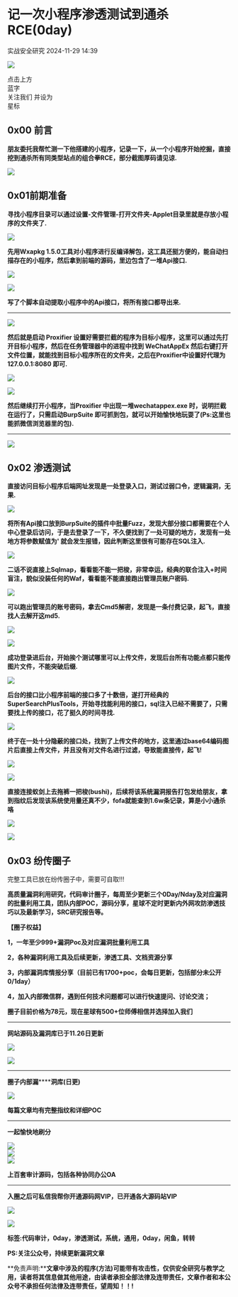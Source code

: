 #  记一次小程序渗透测试到通杀RCE(0day)   
 实战安全研究   2024-11-29 14:39  
  
![](https://mmbiz.qpic.cn/sz_mmbiz_jpg/lSQtsngIibibSOeF8DNKNAC3a6kgvhmWqvoQdibCCk028HCpd5q1pEeFjIhicyia0IcY7f2G9fpqaUm6ATDQuZZ05yw/640?wx_fmt=other&from=appmsg&wxfrom=5&wx_lazy=1&wx_co=1&tp=webp "")  
  
点击上方  
蓝字  
关注我们 并设为  
星标  
## 0x00 前言  
  
**朋友委托我帮忙测一下他搭建的小程序，记录一下，从一个小程序开始挖掘，直接挖到通杀所有同类型站点的组合拳RCE，部分截图厚码请见谅.**  
  
![](https://mmbiz.qpic.cn/sz_mmbiz_jpg/uicic8KPZnD5ddnP3GPD4EFbjricqxLYKEM3rKX8IGzSvUmF7EgkSJhmO4ISRe1BsxhmUjRp2bQtpLAahibDpHwPWQ/640?wx_fmt=webp&from=appmsg "")  
## 0x01前期准备  
  
**寻找小程序目录可以通过设置-文件管理-打开文件夹-Applet目录里就是存放小程序的文件夹了.**  
  
![](https://mmbiz.qpic.cn/sz_mmbiz_jpg/uicic8KPZnD5ddnP3GPD4EFbjricqxLYKEMDBY8J8Vp1abNIToEicicmxdIG6TqVQVapQVYiaWACx4x5aBkY7atMVpBQ/640?wx_fmt=webp&from=appmsg "")  
  
**先用Wxapkg 1.5.0工具对小程序进行反编译解包，这工具还挺方便的，能自动扫描存在的小程序，然后拿到前端的源码，里边包含了一堆Api接口.**  
  
![](https://mmbiz.qpic.cn/sz_mmbiz_jpg/uicic8KPZnD5ddnP3GPD4EFbjricqxLYKEMvEp3dhvWX3z2I3Q1rmjU6osWtZiaZiax8fujMdEoWwyicAUcEVHSsrB7g/640?wx_fmt=webp&from=appmsg "")  
  
![](https://mmbiz.qpic.cn/sz_mmbiz_jpg/uicic8KPZnD5ddnP3GPD4EFbjricqxLYKEMD3dWoMJ9MSt0GdxsLX8LaotbQrXG4PYSwp3dMUd1a52swd8SR5SMgw/640?wx_fmt=webp&from=appmsg "")  
  
**写了个脚本自动提取小程序中的Api接口，将所有接口都导出来.**  
  
****  
![](https://mmbiz.qpic.cn/sz_mmbiz_jpg/uicic8KPZnD5ddnP3GPD4EFbjricqxLYKEMYIKF5Q7MegXmpnVvndb6AIlgxnloibZcB3LTRKxcz1oIcxKwBRX8zqw/640?wx_fmt=webp&from=appmsg "")  
  
**然后就是启动 Proxifier 设置好需要拦截的程序为目标小程序，这里可以通过先打开目标小程序，然后在任务管理器中的进程中找到 WeChatAppEx 然后右键打开文件位置，就能找到目标小程序所在的文件夹，之后在Proxifier中设置好代理为 127.0.0.1:8080 即可.**  
  
![](https://mmbiz.qpic.cn/sz_mmbiz_jpg/uicic8KPZnD5ddnP3GPD4EFbjricqxLYKEMwHO9yBibeGdx19lBcnBuc50DVvRqGjTMb0FyILrCTECpSjRdYA8EaFg/640?wx_fmt=webp&from=appmsg "")  
  
![](https://mmbiz.qpic.cn/sz_mmbiz_jpg/uicic8KPZnD5ddnP3GPD4EFbjricqxLYKEM0UaEibxHjjdENlntpaia7MFib76dNhibC8mImDicCE6vCmnYnsCtWaVa8aA/640?wx_fmt=webp&from=appmsg "")  
  
**然后继续打开小程序，当Proxifier 中出现一堆wechatappex.exe 时，说明拦截在运行了，只需启动BurpSuite 即可抓到包，就可以开始愉快地玩耍了(Ps:这里也能抓微信浏览器里的包).**  
  
****  
![](https://mmbiz.qpic.cn/sz_mmbiz_jpg/uicic8KPZnD5ddnP3GPD4EFbjricqxLYKEMZxTibWJTAvgAu4SliaBVR1H7bgZRiaKeJiaJa5a7QpZeNbG52Yjr5rGuibw/640?wx_fmt=webp&from=appmsg "")  
## 0x02 渗透测试  
  
**直接访问目标小程序后端网址发现是一处登录入口，测试过弱口令，逻辑漏洞，无果.**  
  
![](https://mmbiz.qpic.cn/sz_mmbiz_jpg/uicic8KPZnD5ddnP3GPD4EFbjricqxLYKEM5zVl5rleicwd2KDKvAicHJkLRRlBw2vBbNMd9Jr4hGsFCaJBtWcDmuiaw/640?wx_fmt=webp&from=appmsg "")  
  
**将所有Api接口放到BurpSuite的插件中批量Fuzz，发现大部分接口都需要在个人中心登录后访问，于是去登录了一下，不久便找到了一处可疑的地方，发现有一处地方将参数赋值为' 就会发生报错，因此判断这里很有可能存在SQL注入.**  
  
![](https://mmbiz.qpic.cn/sz_mmbiz_jpg/uicic8KPZnD5ddnP3GPD4EFbjricqxLYKEMiaIVLMuFZbXTzXMBd8FsfCnibGZOEGqTJJLXRrADCDoZw4HKUhCC6Csg/640?wx_fmt=webp&from=appmsg "")  
  
**二话不说直接上Sqlmap，看看能不能一把梭，非常幸运，经典的联合注入+时间盲注，貌似没装任何的Waf，看看能不能直接跑出管理员账户密码.**  
  
![](https://mmbiz.qpic.cn/sz_mmbiz_jpg/uicic8KPZnD5ddnP3GPD4EFbjricqxLYKEMjFSBmcU5dvbfxPqvNuaiaFcMO8dKibthnhTVAIeAKZQ4Q0BibGoia76j7w/640?wx_fmt=webp&from=appmsg "")  
  
**可以跑出管理员的账号密码，拿去Cmd5解密，发现是一条付费记录，起飞，直接找人去解开这md5.**  
  
![](https://mmbiz.qpic.cn/sz_mmbiz_jpg/uicic8KPZnD5ddnP3GPD4EFbjricqxLYKEMmpdKaJsriasE3ktRqdVD6S0CG7BQ6pficQowxE8uVibOBficfTca0vjpVw/640?wx_fmt=webp&from=appmsg "")  
  
![](https://mmbiz.qpic.cn/sz_mmbiz_jpg/uicic8KPZnD5ddnP3GPD4EFbjricqxLYKEMFV7Y1noM6gBj2bnGQibfYQdBeiaK4fOe9jZiaKnTZR8L8tJY3eWZCia7cg/640?wx_fmt=webp&from=appmsg "")  
  
**成功登录进后台，开始挨个测试哪里可以上传文件，发现后台所有功能点都只能传图片文件，不能突破后缀.**  
  
![](https://mmbiz.qpic.cn/sz_mmbiz_jpg/uicic8KPZnD5ddnP3GPD4EFbjricqxLYKEM2m9ACgmTiaIGBXiczTh0iaKgLENeA4sibEhgVzhdUkPyibo4263BvNMH8OQ/640?wx_fmt=webp&from=appmsg "")  
  
**后台的接口比小程序前端的接口多了十数倍，遂打开经典的SuperSearchPlusTools，开始寻找能利用的接口，sql注入已经不需要了，只需要找上传的接口，花了挺久的时间寻找.**  
  
![](https://mmbiz.qpic.cn/sz_mmbiz_jpg/uicic8KPZnD5ddnP3GPD4EFbjricqxLYKEMNKSib8oicPcFmyJZibLOib8siazOcnz6ErBiaTyoaHSA8pca8vyl4y6BiaibOg/640?wx_fmt=webp&from=appmsg "")  
  
**终于在一处十分隐蔽的接口处，找到了上传文件的地方，这里通过base64编码图片后直接上传文件，并且没有对文件名进行过滤，导致能直接传，起飞!**  
  
![](https://mmbiz.qpic.cn/sz_mmbiz_jpg/uicic8KPZnD5ddnP3GPD4EFbjricqxLYKEMibF0a328e9kFumEg5OZeP4xfFvibXQM2HBAQ113bCicUxXs6MmXkUMUzA/640?wx_fmt=webp&from=appmsg "")  
  
![](https://mmbiz.qpic.cn/sz_mmbiz_jpg/uicic8KPZnD5ddnP3GPD4EFbjricqxLYKEMv6LVmTv5CWhIbWFAPO9F1eiace932pPxeh3TYwweESknMnnN48ZedQg/640?wx_fmt=webp&from=appmsg "")  
  
**直接连接蚁剑上去拖裤一把梭(bushi)，后续将该系统漏洞报告打包发给朋友，拿到指纹后发现该系统使用量还真不少，fofa就能查到1.6w条记录，算是小小通杀咯**  
  
![](https://mmbiz.qpic.cn/sz_mmbiz_jpg/uicic8KPZnD5ddnP3GPD4EFbjricqxLYKEMicYK1WO89Jp5cj9LiazwoxKh7MynOiaSW8S90zIfrXQZ9iblocTtLCGcibg/640?wx_fmt=webp&from=appmsg "")  
  
![](https://mmbiz.qpic.cn/sz_mmbiz_jpg/uicic8KPZnD5ddnP3GPD4EFbjricqxLYKEMgfibfB3Syn2iaM8jAjk20cC4RH4Z1jtNhZJq3fSLCyZawpOQ8siaO50ZA/640?wx_fmt=webp&from=appmsg "")  
## 0x03 纷传圈子  
  
完整工具已放在纷传圈子中，需要可自取!!!  
  
**高质量漏洞利用研究，代码审计圈子，每周至少更新三个0Day/Nday及对应漏洞的批量利用工具，团队内部POC，源码分享，星球不定时更新内外网攻防渗透技巧以及最新学习，SRC研究报告等。**  
  
**【圈子权益】**  
  
**1，一年至少999+漏洞Poc及对应漏洞批量利用工具**  
  
**2，各种漏洞利用工具及后续更新，渗透工具、文档资源分享**  
  
**3，内部漏洞库情报分享（目前已有1700+poc，会每日更新，包括部分未公开0/1day）**  
  
**4，加入内部微信群，遇到任何技术问题都可以进行快速提问、讨论交流；**  
  
**圈子目前价格为78元，现在星球有500+位师傅相信并选择加入我们**  
  
****  
**网站源码及漏洞库已于11.26日更新**  
  
![](https://mmbiz.qpic.cn/sz_mmbiz_png/uicic8KPZnD5ddnP3GPD4EFbjricqxLYKEMxmfGhcPzwxUyCuibfT7IiaSgpfMX4I18XQ9zd2thgFV1sZZc3fg1vn2w/640?wx_fmt=png&from=appmsg "")  
  
![](https://mmbiz.qpic.cn/sz_mmbiz_png/uicic8KPZnD5dPFicRheSpuSsBE8ZFeE6HwYQ7XZx91DUHD6M2jFjo9jwxZEnQs2PaU9jQAvYicVxtcIiaKI2QeRxqA/640?wx_fmt=other&from=appmsg&wxfrom=5&wx_lazy=1&wx_co=1&tp=webp "")  
****  
**圈子内部漏********洞库(日更)**  
  
![](https://mmbiz.qpic.cn/sz_mmbiz_png/uicic8KPZnD5dO3JY3ibuSzzKb6JXHOsho8GllKEjcqXnSa6OY73aptxTiaibrLiaKrw85bDlFrRjR8aUGrxZKVQBTug/640?wx_fmt=other&from=appmsg&tp=webp&wxfrom=5&wx_lazy=1&wx_co=1 "")  
  
**每篇文章均有完整指纹和详细POC**  
  
****  
**一起愉快地刷分**  
  
![](https://mmbiz.qpic.cn/sz_mmbiz_png/uicic8KPZnD5ff43kUoicsmnll86ficaMcTp1nDJvFuhT6INWEyGaCkEEclfEo8Ld6OBOzzJ3BkTVbrfqd41XhAhicA/640?wx_fmt=other&from=appmsg&wxfrom=5&wx_lazy=1&wx_co=1&tp=webp "")  
![](https://mmbiz.qpic.cn/sz_mmbiz_png/uicic8KPZnD5dPFicRheSpuSsBE8ZFeE6HwwvkuIIecPQwHta0wibQuCqoSTqsc2K1KZDpJb3enDibBiau4EEhxrTYxA/640?wx_fmt=other&from=appmsg&wxfrom=5&wx_lazy=1&wx_co=1&tp=webp "")  
![](https://mmbiz.qpic.cn/sz_mmbiz_png/uicic8KPZnD5ff43kUoicsmnll86ficaMcTpt1uZwVAmW8XEscyvU51uc9sdiaHViaJKMEZyiaM4bAaQfGIPNd26u2A5w/640?wx_fmt=other&from=appmsg&wxfrom=5&wx_lazy=1&wx_co=1&tp=webp "")  
  
**上百套审计源码，包括各种协同办公OA**  
  
****  
**入圈之后可私信我帮你开通源码网VIP，已开通各大源码站VIP**  
  
  
![](https://mmbiz.qpic.cn/sz_mmbiz_png/uicic8KPZnD5ddnP3GPD4EFbjricqxLYKEMbdFQjC7ZWqVCo8nDCz3kL1UhibTicP4Nmb2fa2RmsYHtXUiacMlkYkCNg/640?wx_fmt=png&from=appmsg "")  
  
![](https://mmbiz.qpic.cn/sz_mmbiz_png/uicic8KPZnD5dbasJicXJDEOR85icHkfIda3gg2HpaWjW2MZN9KZdGzX99Ofl7SRETFA4TicFabIO2UGibSONn6bhXQw/640?wx_fmt=other&from=appmsg&wxfrom=5&wx_lazy=1&wx_co=1&tp=webp "")  
  
**标签:代码审计，0day，渗透测试，系统，通用，0day，闲鱼，转转**  
  
**PS:关注公众号，持续更新漏洞文章**  
  
  
**免责声明:****文章中涉及的程序(方法)可能带有攻击性，仅供安全研究与教学之用，读者将其信息做其他用途，由读者承担全部法律及连带责任，文章作者和本公众号不承担任何法律及连带责任，望周知！！!**  
  
